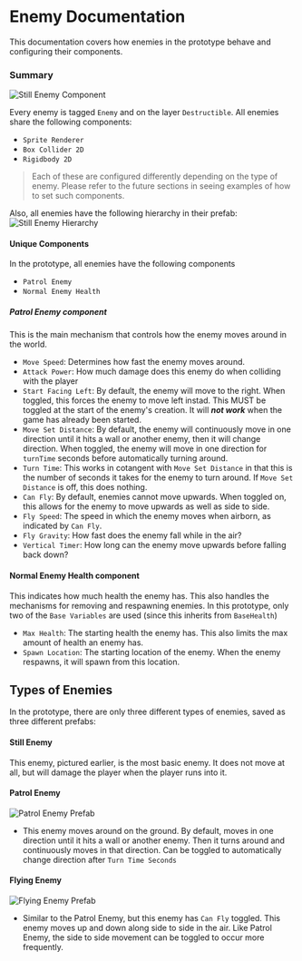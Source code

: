 # Enemy Documentation
This documentation covers how enemies in the prototype behave and configuring their components.

### Summary
![Still Enemy Component](images/StillEnemy_Prefab.png)

Every enemy is tagged `Enemy` and on the layer `Destructible`.
All enemies share the following components:
- `Sprite Renderer`
- `Box Collider 2D`
- `Rigidbody 2D`
> Each of these are configured differently depending on the type of enemy. Please refer to the future sections in seeing examples of how to set such components.

Also, all enemies have the following hierarchy in their prefab:
![Still Enemy Hierarchy](images/StillEnemy_Hierarchy.png)

#### Unique Components
In the prototype, all enemies have the following components
- `Patrol Enemy`
- `Normal Enemy Health`

##### Patrol Enemy component
This is the main mechanism that controls how the enemy moves around in the world.
- `Move Speed`: Determines how fast the enemy moves around.
- `Attack Power`: How much damage does this enemy do when colliding with the player
- `Start Facing Left`: By default, the enemy will move to the right. When toggled, this forces the enemy to move left instad. This MUST be toggled at the start of the enemy's creation. It will _**not work**_ when the game has already been started.
- `Move Set Distance`: By default, the enemy will continuously move in one direction until it hits a wall or another enemy, then it will change direction. When toggled, the enemy will move in one direction for `turnTime` seconds before automatically turning around.
- `Turn Time`: This works in cotangent with `Move Set Distance` in that this is the number of seconds it takes for the enemy to turn around. If `Move Set Distance` is off, this does nothing.
- `Can Fly`: By default, enemies cannot move upwards. When toggled on, this allows for the enemy to move upwards as well as side to side.
- `Fly Speed`: The speed in which the enemy moves when airborn, as indicated by `Can Fly`.
- `Fly Gravity`: How fast does the enemy fall while in the air?
- `Vertical Timer`: How long can the enemy move upwards before falling back down?

#### Normal Enemy Health component
This indicates how much health the enemy has. This also handles the mechanisms for removing and respawning enemies. In this prototype, only two of the `Base Variables` are used (since this inherits from `BaseHealth`)
- `Max Health`: The starting health the enemy has. This also limits the max amount of health an enemy has.
- `Spawn Location`: The starting location of the enemy. When the enemy respawns, it will spawn from this location.

## Types of Enemies
In the prototype, there are only three different types of enemies, saved as three different prefabs:

#### Still Enemy
This enemy, pictured earlier, is the most basic enemy. It does not move at all, but will damage the player when the player runs into it.

#### Patrol Enemy
![Patrol Enemy Prefab](images/PatrolEnemy_Prefab.png)
- This enemy moves around on the ground. By default, moves in one direction until it hits a wall or another enemy. Then it turns around and continuously moves in that direction. Can be toggled to automatically change direction after `Turn Time Seconds`

#### Flying Enemy
![Flying Enemy Prefab](images/FlyingEnemy_Prefab.png)
- Similar to the Patrol Enemy, but this enemy has `Can Fly` toggled. This enemy moves up and down along side to side in the air. Like Patrol Enemy, the side to side movement can be toggled to occur more frequently. 
